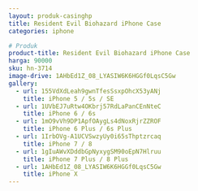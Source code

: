 ```yaml
---
layout: produk-casinghp
title: Resident Evil Biohazard iPhone Case
categories: iphone

# Produk
product-title: Resident Evil Biohazard iPhone Case
harga: 90000
sku: hn-3714
image-drive: 1AHbEd1Z_08_LYASIW6K6HGGf0LqsC5Gw
gallery:
  - url: 155VdXdLeah9gwnTfesSsxpOhcX53yANj
    title: iPhone 5 / 5s / SE
  - url: 1UVbEJ7uRtw4OKbrj57RdLaPanCEnNteC
    title: iPhone 6 / 6s
  - url: 1mO9vVh9DP1ApfOAygLs4dNoxRjrZZROF
    title: iPhone 6 Plus / 6s Plus
  - url: 1IrbOVg-A1UCVSwzyUy0i65sThptzrcaq
    title: iPhone 7 / 8
  - url: 1gIuAWvXDddbGpNyxygSM90oEpN7Hlruu
    title: iPhone 7 Plus / 8 Plus
  - url: 1AHbEd1Z_08_LYASIW6K6HGGf0LqsC5Gw
    title: iPhone X
---
```

